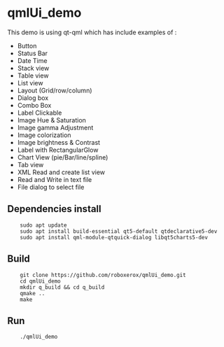 # qmlUi_demo

This demo is using qt-qml which has include examples of :

* Button
* Status Bar
* Date Time
* Stack view
* Table view
* List view
* Layout (Grid/row/column)
* Dialog box
* Combo Box
* Label Clickable
* Image Hue & Saturation
* Image gamma Adjustment
* Image colorization
* Image brightness & Contrast
* Label with RectangularGlow
* Chart View (pie/Bar/line/spline)
* Tab view
* XML Read and create list view
* Read and Write in text file
* File dialog to select file

## Dependencies install

		sudo apt update
		sudo apt install build-essential qt5-default qtdeclarative5-dev
		sudo apt install qml-module-qtquick-dialog libqt5charts5-dev 
		
		
## Build

		git clone https://github.com/roboxerox/qmlUi_demo.git
		cd qmlUi_demo
		mkdir q_build && cd q_build
		qmake ..
		make
		
## Run

		./qmlUi_demo
